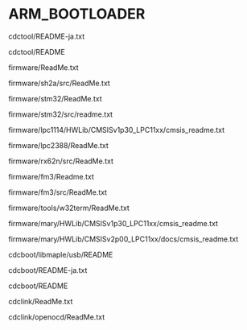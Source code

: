 # ARM_BOOTLOADER

cdctool/README-ja.txt

cdctool/README

firmware/ReadMe.txt

firmware/sh2a/src/ReadMe.txt

firmware/stm32/ReadMe.txt

firmware/stm32/src/readme.txt

firmware/lpc1114/HWLib/CMSISv1p30_LPC11xx/cmsis_readme.txt

firmware/lpc2388/ReadMe.txt

firmware/rx62n/src/ReadMe.txt

firmware/fm3/Readme.txt

firmware/fm3/src/ReadMe.txt

firmware/tools/w32term/ReadMe.txt

firmware/mary/HWLib/CMSISv1p30_LPC11xx/cmsis_readme.txt

firmware/mary/HWLib/CMSISv2p00_LPC11xx/docs/cmsis_readme.txt

cdcboot/libmaple/usb/README

cdcboot/README-ja.txt

cdcboot/README

cdclink/ReadMe.txt

cdclink/openocd/ReadMe.txt

